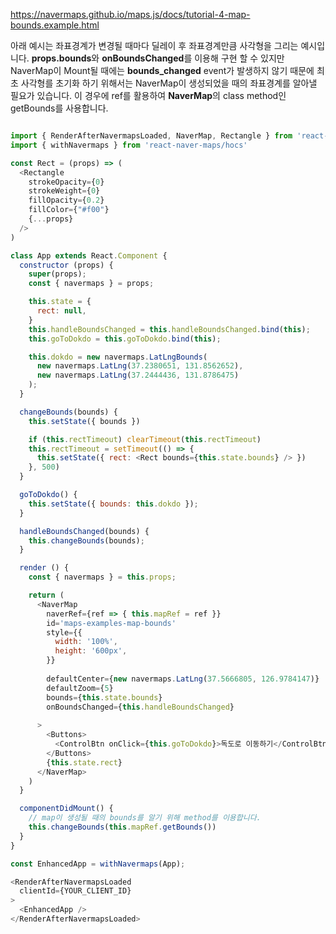 
https://navermaps.github.io/maps.js/docs/tutorial-4-map-bounds.example.html

아래 예시는 좌표경계가 변경될 때마다 딜레이 후 좌표경계만큼 사각형을 그리는 예시입니다. 
**props.bounds**와 **onBoundsChanged**를 이용해 구현 할 수 있지만 NaverMap이 Mount될 때에는 **bounds_changed** event가 발생하지 않기 때문에 최초 사각형를 초기화 하기 위해서는 NaverMap이 생성되었을 때의 좌표경계를 알아낼 필요가 있습니다. 이 경우에 ref를 활용하여 **NaverMap**의 class method인 getBounds를 사용합니다.

``` js 

import { RenderAfterNavermapsLoaded, NaverMap, Rectangle } from 'react-naver-maps'
import { withNavermaps } from 'react-naver-maps/hocs'

const Rect = (props) => (
  <Rectangle 
    strokeOpacity={0}
    strokeWeight={0}
    fillOpacity={0.2}
    fillColor={"#f00"}
    {...props}
  />
)

class App extends React.Component {
  constructor (props) {
    super(props);
    const { navermaps } = props;

    this.state = {
      rect: null,
    }
    this.handleBoundsChanged = this.handleBoundsChanged.bind(this);
    this.goToDokdo = this.goToDokdo.bind(this);

    this.dokdo = new navermaps.LatLngBounds(
      new navermaps.LatLng(37.2380651, 131.8562652),
      new navermaps.LatLng(37.2444436, 131.8786475)
    );
  }

  changeBounds(bounds) {
    this.setState({ bounds })

    if (this.rectTimeout) clearTimeout(this.rectTimeout)
    this.rectTimeout = setTimeout(() => {
      this.setState({ rect: <Rect bounds={this.state.bounds} /> })
    }, 500)
  }

  goToDokdo() {
    this.setState({ bounds: this.dokdo });
  }

  handleBoundsChanged(bounds) {
    this.changeBounds(bounds);
  }

  render () {
    const { navermaps } = this.props;

    return (
      <NaverMap 
        naverRef={ref => { this.mapRef = ref }}
        id='maps-examples-map-bounds'
        style={{
          width: '100%',
          height: '600px',
        }}
        
        defaultCenter={new navermaps.LatLng(37.5666805, 126.9784147)}
        defaultZoom={5}
        bounds={this.state.bounds}
        onBoundsChanged={this.handleBoundsChanged}
        
      >
        <Buttons>
          <ControlBtn onClick={this.goToDokdo}>독도로 이동하기</ControlBtn>
        </Buttons>
        {this.state.rect}
      </NaverMap>
    )
  }

  componentDidMount() {
    // map이 생성될 때의 bounds를 알기 위해 method를 이용합니다.
    this.changeBounds(this.mapRef.getBounds())
  }
}

const EnhancedApp = withNavermaps(App);

<RenderAfterNavermapsLoaded
  clientId={YOUR_CLIENT_ID}
>
  <EnhancedApp />
</RenderAfterNavermapsLoaded>
```